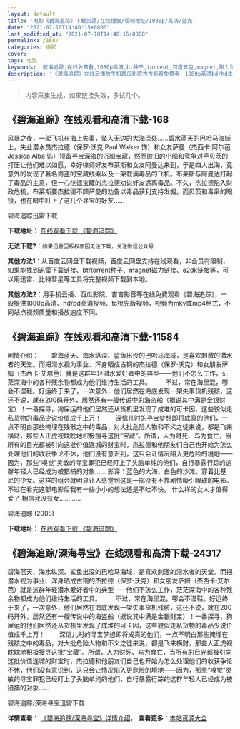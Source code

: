 ```yaml
---
layout: default
title: '电影《碧海追踪》下载资源/在线播放/视频地址/1080p/高清/蓝光'
date: "2021-07-10T14:40:15+0800"
last_modified_at: "2021-07-10T14:40:15+0800"
permalink: /168/
categories: 电影
cover:
tags: 电影
keywords: '碧海追踪,在线免费看,1080p高清,bt种子,torrent,百度云盘,magnet,磁力链,迅雷下载资源'
description: '《碧海追踪》在线云播放手机西瓜影院吉吉影音免费看，1080p高清bd/hd未删减完整版和tc抢先枪版，mkv/mp4格式，附带bt/torrent种子、magnet/磁力链、百度云盘、网盘资源迅雷下载链接'
---
```


>内容采集生成，如果链接失效，多试几个。


## 《碧海追踪》在线观看和高清下载-168

风暴之夜，一架飞机在海上失事，坠入无边的大海深处……碧水蓝天的巴哈马海域上，失业潜水员杰拉德（保罗·沃克 Paul Walker 饰）和女友萨曼（杰西卡·阿尔芭 Jessica Alba 饰）预备寻宝深海的沉船宝藏，然而破旧的小船和竞争对手贝茨的打压让他们难以如愿，幸好律师好友布莱斯和女友阿曼达来到，于是四人出海，竟意外的发现了著名海盗的宝藏线索以及一架载满毒品的飞机。布莱斯与阿曼达打起了毒品的主意，但一心挖掘宝藏的杰拉德劝说好友远离毒品。不久，杰拉德陷入财政危机，布莱斯要杰拉德不顾萨曼的劝告以毒品获利支持发掘。而贝茨和毒枭的眼镜，也在暗中盯上了这几个寻宝的好友……


碧海追踪迅雷下载

**下载地址**： [在线观看下载 《碧海追踪》](https://www.993dy.com//vod-detail-id-34954.html) 


**无法下载?**：`如果迅雷因版权原因无法下载，关注微信公众号 `

**其他方法1**：从百度云网盘下载视频，百度云网盘支持在线观看，非会员有限制，如果能找到迅雷下载链接、bt/torrent种子、magnet磁力链接、e2dk链接等，可以用迅雷、比特彗星等工具将完整视频下载到本地。

**其他方法2**：用手机云播、西瓜影院、吉吉影音等在线免费观看《碧海追踪》，一般提供1080p高清、hd/bd高清视频、tc抢先版视频，视频为mkv或mp4格式，不同站点视频质量和播放速度不同。


## 《碧海追踪》在线观看和高清下载-11584

剧情介绍：　　碧海蓝天、海水纵深、鲨鱼出没的巴哈马海域，是喜欢刺激的潜水者的天堂。而把潜水视为事业、浑身晒成古铜的杰拉德（保罗·沃克）和女朋友萨姆（杰西卡·艾尔芭）就是这群年轻潜水爱好者中的典型——他们不怎么工作，茫茫深海中的各种残余物都成为他们维持生活的工具。 　　不过，常在海里混，哪会不湿鞋。好运终于来了，一次意外，他们居然在海底发现一架失事货机残骸，这还不说，就在200码开外，居然还有一艘传说中的海盗船（据说其中满是金银财宝）！一番探寻，狗屎运的他们居然还从货机里发现了成堆的可卡因，这些貌似走私货物的毒品少说价值成千上万！ 　　深信儿时的寻宝梦想即将成真的他们，一点不明白那些掩埋在残骸之中的毒品，对大批危险人物和不义之徒来说，都是飞来横财，那些人正虎视眈眈地积极搜寻这批“宝藏”。所谓，人为财死、鸟为食亡，当所有的目光都被引向这批价值连城的财宝时，杰拉德和他朋友们自己也开始为怎么处理他们的收获争论不休，他们没有意识到，这只会让情况陷入更危险的境地——因为，那些“嗅觉”灵敏的寻宝罪犯已经盯上了头脑单纯的他们，自行暴露行踪的这群年轻人已经成为被猎捕的对象…… 影评：蓝色的大海，白色的沙滩。穿着比基尼的少女。这样的组合就明显让人感觉到这是一部没有不靠剧情吸引眼球的电影。 不过在看完这部电影后我有一些小小的想法还是不吐不快。 什么样的女人才值得爱？ 相信我没有女............


碧海追踪 (2005)

**下载地址**： [在线观看下载 《碧海追踪》](https://www.btbtdy.me/btdy/dy7606.html) 


## 《碧海追踪/深海寻宝》在线观看和高清下载-24317

碧海蓝天、海水纵深、鲨鱼出没的巴哈马海域，是喜欢刺激的潜水者的天堂。而把潜水视为事业、浑身晒成古铜的杰拉德（保罗·沃克）和女朋友萨姆（杰西卡&middot;艾尔芭）就是这群年轻潜水爱好者中的典型&mdash;—他们不怎么工作，茫茫深海中的各种残余物都成为他们维持生活的工具。 　　不过，常在海里混，哪会不湿鞋。好运终于来了，一次意外，他们居然在海底发现一架失事货机残骸，这还不说，就在200码开外，居然还有一艘传说中的海盗船（据说其中满是金银财宝）！一番探寻，狗屎运的他们居然还从货机里发现了成堆的可卡因，这些貌似走私货物的毒品少说价值成千上万！ 　　深信儿时的寻宝梦想即将成真的他们，一点不明白那些掩埋在残骸之中的毒品，对大批危险人物和不义之徒来说，都是飞来横财，那些人正虎视眈眈地积极搜寻这批“宝藏”。所谓，人为财死、鸟为食亡，当所有的目光都被引向这批价值连城的财宝时，杰拉德和他朋友们自己也开始为怎么处理他们的收获争论不休，他们没有意识到，这只会让情况陷入更危险的境地——因为，那些&ldquo;嗅觉”灵敏的寻宝罪犯已经盯上了头脑单纯的他们，自行暴露行踪的这群年轻人已经成为被猎捕的对象……


碧海追踪/深海寻宝迅雷下载

**详情查看**： [《碧海追踪/深海寻宝》详情介绍](/movie/24317/)， **查看更多**：[本站资源大全](/movie/t/all/)

